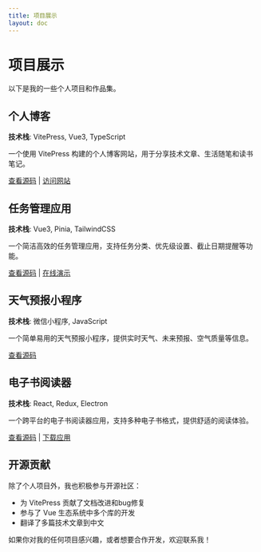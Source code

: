 ```yaml
---
title: 项目展示
layout: doc
---
```


# 项目展示

以下是我的一些个人项目和作品集。

## 个人博客

**技术栈**: VitePress, Vue3, TypeScript

一个使用 VitePress 构建的个人博客网站，用于分享技术文章、生活随笔和读书笔记。

[查看源码](https://github.com/yourusername/blog) | [访问网站](https://yourblog.com)

## 任务管理应用

**技术栈**: Vue3, Pinia, TailwindCSS

一个简洁高效的任务管理应用，支持任务分类、优先级设置、截止日期提醒等功能。

[查看源码](https://github.com/yourusername/task-manager) | [在线演示](https://yourtaskapp.com)

## 天气预报小程序

**技术栈**: 微信小程序, JavaScript

一个简单易用的天气预报小程序，提供实时天气、未来预报、空气质量等信息。

[查看源码](https://github.com/yourusername/weather-miniapp)

## 电子书阅读器

**技术栈**: React, Redux, Electron

一个跨平台的电子书阅读器应用，支持多种电子书格式，提供舒适的阅读体验。

[查看源码](https://github.com/yourusername/ebook-reader) | [下载应用](https://yourreader.com)

## 开源贡献

除了个人项目外，我也积极参与开源社区：

- 为 VitePress 贡献了文档改进和bug修复
- 参与了 Vue 生态系统中多个库的开发
- 翻译了多篇技术文章到中文

如果你对我的任何项目感兴趣，或者想要合作开发，欢迎联系我！
